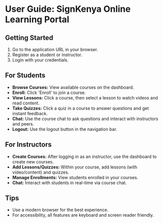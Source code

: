 # User Guide: SignKenya Online Learning Portal

## Getting Started
1. Go to the application URL in your browser.
2. Register as a student or instructor.
3. Login with your credentials.

## For Students
- **Browse Courses:** View available courses on the dashboard.
- **Enroll:** Click 'Enroll' to join a course.
- **View Lessons:** Click a course, then select a lesson to watch videos and read content.
- **Take Quizzes:** Click a quiz in a course to answer questions and get instant feedback.
- **Chat:** Use the course chat to ask questions and interact with instructors and peers.
- **Logout:** Use the logout button in the navigation bar.

## For Instructors
- **Create Courses:** After logging in as an instructor, use the dashboard to create new courses.
- **Add Lessons/Quizzes:** Within your course, add lessons (with video/content) and quizzes.
- **Manage Enrollments:** View students enrolled in your courses.
- **Chat:** Interact with students in real-time via course chat.

## Tips
- Use a modern browser for the best experience.
- For accessibility, all features are keyboard and screen reader friendly. 